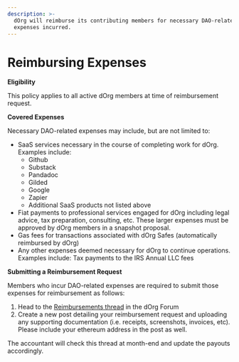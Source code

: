 ```yaml
---
description: >-
  dOrg will reimburse its contributing members for necessary DAO-related
  expenses incurred.
---
```


# Reimbursing Expenses

**Eligibility**

This policy applies to all active dOrg members at time of reimbursement request.

**Covered Expenses**

Necessary DAO-related expenses may include, but are not limited to:

* SaaS services necessary in the course of completing work for dOrg. Examples include:
  * Github&#x20;
  * Substack&#x20;
  * Pandadoc&#x20;
  * Gilded&#x20;
  * Google&#x20;
  * Zapier&#x20;
  * Additional SaaS products not listed above&#x20;
* Fiat payments to professional services engaged for dOrg including legal advice, tax preparation, consulting, etc. These larger expenses must be approved by dOrg members in a snapshot proposal.&#x20;
* Gas fees for transactions associated with dOrg Safes (automatically reimbursed by dOrg)
* Any other expenses deemed necessary for dOrg to continue operations. Examples include: Tax payments to the IRS Annual LLC fees

**Submitting a Reimbursement Request**

Members who incur DAO-related expenses are required to submit those expenses for reimbursement as follows:&#x20;

1. Head to the [Reimbursements thread](https://forum.dorg.tech/t/reimbursements/164) in the dOrg Forum
2. Create a new post detailing your reimbursement request and uploading any supporting documentation (i.e. receipts, screenshots, invoices, etc). Please include your ethereum address in the post as well.

The accountant will check this thread at month-end and update the payouts accordingly.&#x20;
